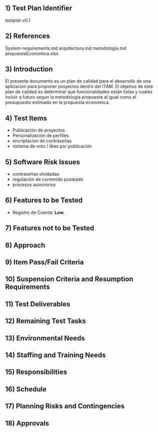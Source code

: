 ## 1) Test Plan Identifier 

  testplat-v0.1

## 2) References

  System-requirements.md
  arquitectura.md
  metodologia.md
  propuestaEconomica.xlsx
  
## 3) Introduction 

  El presente documento es un plan de calidad para el desarrollo de una aplicacion para proponer proyectos dentro del ITAM.
  El objetivo de este plan de calidad es determinar que funcionalidades están listas y cuales incluir a futuro segun la metodologia propuesta al igual como el presupuesto estimado en la propuesta economica.

## 4) Test Items 

  <ul>
    <li>Publicación de proyectos</li>
    <li>Personalización de perfiles</li>
    <li>encriptacion de contraseñas</li>
    <li>sistema de voto / likes por publicación</li>
  </ul>
  
## 5) Software Risk Issues 

<ul>
    <li>contraseñas olvidadas</li>
    <li>regulación de contenido posteado</li>
    <li>procesos asincronos</li>
    
  </ul>

## 6) Features to be Tested 
<ul>
  <li>Registro de Cuenta: <strong>Low.</strong> </li>
</ul>

## 7) Features not to be Tested 
## 8) Approach  
## 9) Item Pass/Fail Criteria 
## 10) Suspension Criteria and Resumption Requirements 
## 11) Test Deliverables 
## 12) Remaining Test Tasks 
## 13) Environmental Needs 
## 14) Staffing and Training Needs 
## 15)  Responsibilities 
## 16)  Schedule 
## 17)  Planning Risks and Contingencies 
## 18)  Approvals 
